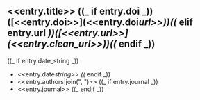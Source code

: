 ## <<entry.title>> ((_ if entry.doi _))([<<entry.doi>>](<<entry.doi*url>>))((* elif entry.url _))([<<entry.url>>](<<entry.clean_url>>))((_ endif \_))

((_ if entry.date_string _))

- <<entry.date*string>>
  ((* endif \_))
- <<entry.authors|join(", ")>>
  ((_ if entry.journal _))
- <<entry.journal>>
  ((_ endif _))

